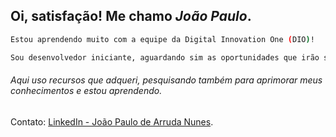 ## Oi, satisfação! Me chamo *João Paulo*.

```sh
Estou aprendendo muito com a equipe da Digital Innovation One (DIO)!

Sou desenvolvedor iniciante, aguardando sim as oportunidades que irão surgir. ✨
```

###### _Aqui uso recursos que adqueri_, pesquisando também para aprimorar meus conhecimentos e estou aprendendo.

Contato: [LinkedIn - João Paulo de Arruda Nunes](https://www.linkedin.com/in/jparrudanunes/).



